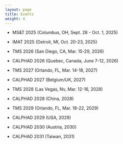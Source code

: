 ```yaml
---
layout: page
title: Events
weight: 4
---
```



- MS&T 2025 (Columbus, OH, Sept. 28 - Oct. 1, 2025)

- IMAT 2025 (Detroit, MI, Oct. 20-23, 2025)

- TMS 2026 (San Diego, CA, Mar. 15-29, 2026)

- CALPHAD 2026 (Quebec, Canada, June 7-12, 2026)

- TMS 2027 (Orlando, FL, Mar. 14-18, 2027)

- CALPHAD 2027 (Belgium/UK, 2027)

- TMS 2028 (Las Vegas, Nv, Mar. 12-16, 2028)

- CALPHAD 2028 (China, 2028)

- TMS 2029 (Orlando, FL, Mar. 18-22, 2029)

- CALPHAD 2029 (USA, 2029)

- CALPHAD 2030 (Austria, 2030)

- CALPHAD 2031 (Taiwan, 2031)